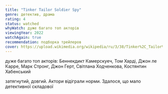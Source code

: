 ```yaml
---
title: "Tinker Tailor Soldier Spy"
genre: детектив, драма
rating: 4
status: watched
whyWatch: дуже багато топ акторів
viewingYear: 2022
watchAgain: true
recommendation: подборка трейлеров
cover: https://upload.wikimedia.org/wikipedia/ru/3/38/Tinker%2C_Tailor%2C_Soldier%2C_Spy_Poster.jpg
---
```

дуже багато топ акторів: Беннекдикт Камерскуеч, Том Харді, Джон ле Карре, Марк Стронг, Джон Герт, Світлана Ходченкова, Костянтин Хабенський

затягнутий, довгий. Актори відіграли норми. Здалося, що мало детективної складової